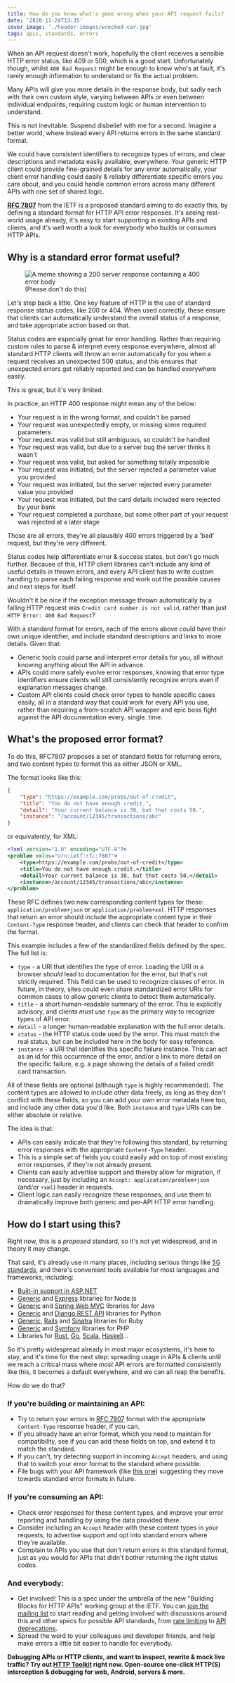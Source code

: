 ```yaml
---
title: How do you know what's gone wrong when your API request fails?
date: '2020-11-24T13:35'
cover_image: './header-images/wrecked-car.jpg'
tags: apis, standards, errors
---
```


When an API request doesn't work, hopefully the client receives a sensible HTTP error status, like 409 or 500, which is a good start. Unfortunately though, whilst `400 Bad Request` might be enough to know who's at fault, it's rarely enough information to understand or fix the actual problem.

Many APIs will give you more details in the response body, but sadly each with their own custom style, varying between APIs or even between individual endpoints, requiring custom logic or human intervention to understand.

This is not inevitable. Suspend disbelief with me for a second. Imagine a better world, where instead every API returns errors in the same standard format.

We could have consistent identifiers to recognize types of errors, and clear descriptions and metadata easily available, everywhere. Your generic HTTP client could provide fine-grained details for any error automatically, your client error handling could easily & reliably differentiate specific errors you care about, and you could handle common errors across many different APIs with one set of shared logic.

**[RFC 7807](https://tools.ietf.org/html/rfc7807)** from the IETF is a proposed standard aiming to do exactly this, by defining a standard format for HTTP API error responses. It's seeing real-world usage already, it's easy to start supporting in existing APIs and clients, and it's well worth a look for everybody who builds or consumes HTTP APIs.

## Why is a standard error format useful?

<figure>
  <img src="./bad-server-status.jpg" alt="A meme showing a 200 server response containing a 400 error body">
  <figcaption>(Please don't do this)</figcaption>
</figure>

Let's step back a little. One key feature of HTTP is the use of standard response status codes, like 200 or 404. When used correctly, these ensure that clients can automatically understand the overall status of a response, and take appropriate action based on that.

Status codes are especially great for error handling. Rather than requiring custom rules to parse & interpret every response everywhere, almost all standard HTTP clients will throw an error automatically for you when a request receives an unexpected 500 status, and this ensures that unexpected errors get reliably reported and can be handled everywhere easily.

This is great, but it's very limited.

In practice, an HTTP 400 response might mean any of the below:

* Your request is in the wrong format, and couldn't be parsed
* Your request was unexpectedly empty, or missing some required parameters
* Your request was valid but still ambiguous, so couldn't be handled
* Your request was valid, but due to a server bug the server thinks it wasn't
* Your request was valid, but asked for something totally impossible
* Your request was initiated, but the server rejected a parameter value you provided
* Your request was initiated, but the server rejected every parameter value you provided
* Your request was initiated, but the card details included were rejected by your bank
* Your request completed a purchase, but some other part of your request was rejected at a later stage

Those are all errors, they're all plausibly 400 errors triggered by a 'bad' request, but they're very different.

Status codes help differentiate error & success states, but don't go much further. Because of this, HTTP client libraries can't include any kind of useful details in thrown errors, and every API client has to write custom handling to parse each failing response and work out the possible causes and next steps for itself.

Wouldn't it be nice if the exception message thrown automatically by a failing HTTP request was `Credit card number is not valid`, rather than just `HTTP Error: 400 Bad Request`?

With a standard format for errors, each of the errors above could have their own unique identifier, and include standard descriptions and links to more details. Given that:

* Generic tools could parse and interpret error details for you, all without knowing anything about the API in advance.
* APIs could more safely evolve error responses, knowing that error type identifiers ensure clients will still consistently recognize errors even if explanation messages change.
* Custom API clients could check error types to handle specific cases easily, all in a standard way that could work for every API you use, rather than requiring a from-scratch API wrapper and epic boss fight against the API documentation every. single. time.

## What's the proposed error format?

To do this, RFC7807 proposes a set of standard fields for returning errors, and two content types to format this as either JSON or XML.

The format looks like this:

```json
{
    "type": "https://example.com/probs/out-of-credit",
    "title": "You do not have enough credit.",
    "detail": "Your current balance is 30, but that costs 50.",
    "instance": "/account/12345/transactions/abc"
}
```

or equivalently, for XML:

```xml
<?xml version="1.0" encoding="UTF-8"?>
<problem xmlns="urn:ietf:rfc:7807">
    <type>https://example.com/probs/out-of-credit</type>
    <title>You do not have enough credit.</title>
    <detail>Your current balance is 30, but that costs 50.</detail>
    <instance>/account/12345/transactions/abc</instance>
</problem>
```

These RFC defines two new corresponding content types for these: `application/problem+json` or `application/problem+xml`. HTTP responses that return an error should include the appropriate content type in their `Content-Type` response header, and clients can check that header to confirm the format.

This example includes a few of the standardized fields defined by the spec. The full list is:

* `type` - a URI that identifies the type of error. Loading the URI in a browser _should_ lead to documentation for the error, but that's not strictly required. This field can be used to recognize classes of error. In future, in theory, sites could even share standardized error URIs for common cases to allow generic clients to detect them automatically.
* `title` - a short human-readable summary of the error. This is explicitly advisory, and clients _must_ use `type` as the primary way to recognize types of API error.
* `detail` - a longer human-readable explanation with the full error details.
* `status` - the HTTP status code used by the error. This must match the real status, but can be included here in the body for easy reference.
* `instance` - a URI that identifies this specific failure instance. This can act as an id for this occurrence of the error, and/or a link to more detail on the specific failure, e.g. a page showing the details of a failed credit card transaction.

All of these fields are optional (although `type` is highly recommended). The content types are allowed to include other data freely, as long as they don't conflict with these fields, so you can add your own error metadata here too, and include any other data you'd like. Both `instance` and `type` URIs can be either absolute or relative.

The idea is that:

* APIs can easily indicate that they're following this standard, by returning error responses with the appropriate `Content-Type` header.
* This is a simple set of fields you could easily add on top of most existing error responses, if they're not already present.
* Clients can easily advertise support and thereby allow for migration, if necessary, just by including an `Accept: application/problem+json` (and/or `+xml`) header in requests.
* Client logic can easily recognize these responses, and use them to dramatically improve both generic and per-API HTTP error handling.

## How do I start using this?

Right now, this is a _proposed_ standard, so it's not yet widespread, and in theory it may change.

That said, it's already use in many places, including serious things like [5G standards](https://www.etsi.org/deliver/etsi_ts/129500_129599/129511/15.00.00_60/ts_129511v150000p.pdf), and there's convenient tools available for most languages and frameworks, including:

* [Built-in support in ASP.NET](https://docs.microsoft.com/en-us/dotnet/api/microsoft.aspnetcore.mvc.problemdetails?view=aspnetcore-5.0)
* [Generic](https://www.npmjs.com/package/http-problem-details) and [Express](https://www.npmjs.com/package/express-http-problem-details) libraries for Node.js
* [Generic](https://github.com/zalando/problem) and [Spring Web MVC](https://github.com/zalando/problem-spring-web) libraries for Java
* [Generic](https://pypi.org/project/httpproblem/) and [Django REST API](https://pypi.org/project/drf-problems/) libraries for Python
* [Generic](https://rubygems.org/gems/problem_details), [Rails](https://rubygems.org/gems/problem_details-rails) and [Sinatra](https://rubygems.org/gems/sinatra-problem_details) libraries for Ruby
* [Generic](https://packagist.org/packages/phpro/api-problem) and [Symfony](https://packagist.org/packages/phpro/api-problem-bundle) libraries for PHP
* Libraries for [Rust](https://crates.io/crates/http-api-problem), [Go](https://github.com/lpar/problem), [Scala](https://github.com/wix/rest-rfc7807),  [Haskell](https://hackage.haskell.org/package/http-rfc7807)...

So it's pretty widespread already in most major ecosystems, it's here to stay, and it's time for the next step: spreading usage in APIs & clients until we reach a critical mass where _most_ API errors are formatted consistently like this, it becomes a default everywhere, and we can all reap the benefits.

How do we do that?

### If you're building or maintaining an API:

* Try to return your errors in [RFC 7807](https://tools.ietf.org/html/rfc7807) format with the appropriate `Content-Type` response header, if you can.
* If you already have an error format, which you need to maintain for compatibility, see if you can add these fields on top, and extend it to match the standard.
* If you can't, try detecting support in incoming `Accept` headers, and using that to switch your error format to the standard where possible.
* File bugs with your API framework (like [this one](https://github.com/spring-projects/spring-boot/issues/19525)) suggesting they move towards standard error formats in future.

### If you're consuming an API:

* Check error responses for these content types, and improve your error reporting and handling by using the data provided there.
* Consider including an `Accept` header with these content types in your requests, to advertise support and opt into standard errors where they're available.
* Complain to APIs you use that don't return errors in this standard format, just as you would for APIs that didn't bother returning the right status codes.

### And everybody:

* Get involved! This is a spec under the umbrella of the new "Building Blocks for HTTP APIs" working group at the IETF. You can [join the mailing list](https://www.ietf.org/mailman/listinfo/httpapi) to start reading and getting involved with discussions around this and other specs for possible API standards, from [rate limiting](https://datatracker.ietf.org/doc/draft-polli-ratelimit-headers/) to [API deprecations](https://datatracker.ietf.org/doc/draft-dalal-deprecation-header/).
* Spread the word to your colleagues and developer friends, and help make errors a little bit easier to handle for everybody.

**Debugging APIs or HTTP clients, and want to inspect, rewrite & mock live traffic? Try out [HTTP Toolkit](https://httptoolkit.com/) right now. Open-source one-click HTTP(S) interception & debugging for web, Android, servers & more.**